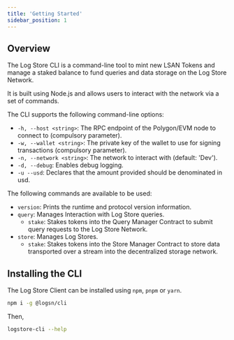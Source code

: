 ```yaml
---
title: 'Getting Started'
sidebar_position: 1
---
```


## Overview

The Log Store CLI is a command-line tool to mint new LSAN Tokens and manage a staked balance to fund queries and data storage on the Log Store Network.

It is built using Node.js and allows users to interact with the network via a set of commands.

The CLI supports the following command-line options:

- `-h, --host <string>`: The RPC endpoint of the Polygon/EVM node to connect to (compulsory parameter).
- `-w, --wallet <string>`: The private key of the wallet to use for signing transactions (compulsory parameter).
- `-n, --network <string>`: The network to interact with (default: 'Dev').
- `-d, --debug`: Enables debug logging.
- `-u --usd`: Declares that the amount provided should be denominated in usd.

The following commands are available to be used:

- `version`: Prints the runtime and protocol version information.
- `query`: Manages Interaction with Log Store queries.
  - `stake`: Stakes tokens into the Query Manager Contract to submit query requests to the Log Store Network.
- `store`: Manages Log Stores.
  - `stake`: Stakes tokens into the Store Manager Contract to store data transported over a stream into the decentralized storage network.

## Installing the CLI

The Log Store Client can be installed using `npm`, `pnpm` or `yarn`.

```bash
npm i -g @logsn/cli
```

Then,

```bash
logstore-cli --help
```
